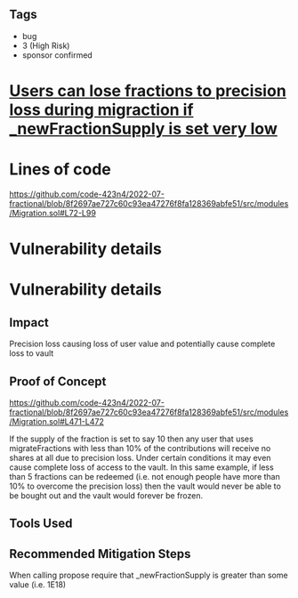 ## Tags

- bug
- 3 (High Risk)
- sponsor confirmed

# [Users can lose fractions to precision loss during migraction if _newFractionSupply is set very low](https://github.com/code-423n4/2022-07-fractional-findings/issues/137) 

# Lines of code

https://github.com/code-423n4/2022-07-fractional/blob/8f2697ae727c60c93ea47276f8fa128369abfe51/src/modules/Migration.sol#L72-L99


# Vulnerability details

# Vulnerability details

## Impact
Precision loss causing loss of user value and potentially cause complete loss to vault

## Proof of Concept
https://github.com/code-423n4/2022-07-fractional/blob/8f2697ae727c60c93ea47276f8fa128369abfe51/src/modules/Migration.sol#L471-L472

If the supply of the fraction is set to say 10 then any user that uses migrateFractions with less than 10% of the contributions will receive no shares at all due to precision loss. Under certain conditions it may even cause complete loss of access to the vault. In this same example, if less than 5 fractions can be redeemed (i.e. not enough people have more than 10% to overcome the precision loss) then the vault would never be able to be bought out and the vault would forever be frozen.

## Tools Used

## Recommended Mitigation Steps
When calling propose require that _newFractionSupply is greater than some value (i.e. 1E18)

